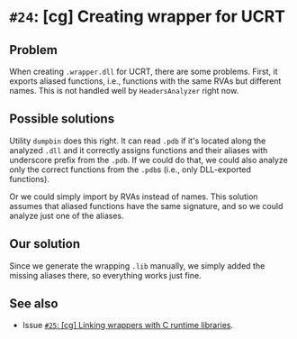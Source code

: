 # `#24`: [cg] Creating wrapper for UCRT

## Problem

When creating `.wrapper.dll` for UCRT, there are some problems. First, it
exports aliased functions, i.e., functions with the same RVAs but different
names. This is not handled well by `HeadersAnalyzer` right now.

## Possible solutions

Utility `dumpbin` does this right. It can read `.pdb` if it's located along the
analyzed `.dll` and it correctly assigns functions and their aliases with
underscore prefix from the `.pdb`. If we could do that, we could also analyze
only the correct functions from the `.pdb`s (i.e., only DLL-exported functions).

Or we could simply import by RVAs instead of names. This solution assumes that
aliased functions have the same signature, and so we could analyze just one of
the aliases.

## Our solution

Since we generate the wrapping `.lib` manually, we simply added the missing
aliases there, so everything works just fine.

## See also

- Issue [`#25`: [cg] Linking wrappers with C runtime libraries](25.md).
